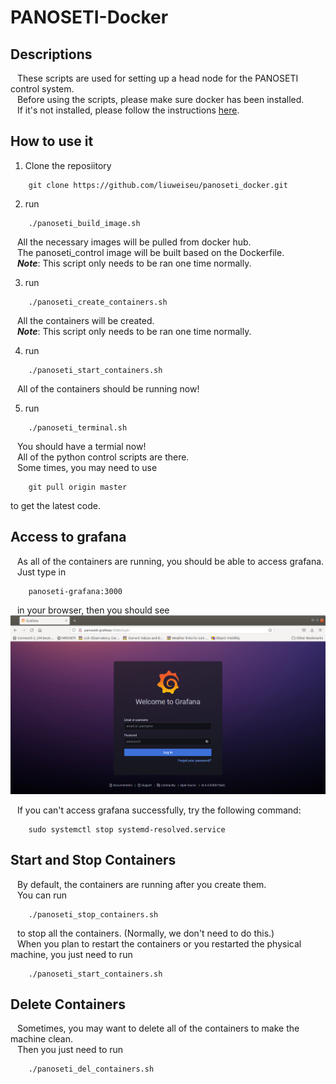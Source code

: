# PANOSETI-Docker
## Descriptions
&ensp; These scripts are used for setting up a head node for the PANOSETI control system.  
&ensp; Before using the scripts, please make sure docker has been installed.  
&ensp; If it's not installed, please follow the instructions [here](https://docs.docker.com/engine/install/).
## How to use it
1. Clone the reposiitory  
```
    git clone https://github.com/liuweiseu/panoseti_docker.git
```
2. run 
```shell
    ./panoseti_build_image.sh
```
&ensp; All the necessary images will be pulled from docker hub.  
&ensp; The panoseti_control image will be built based on the Dockerfile.  
&ensp; ***Note***: This script only needs to be ran one time normally.  

3. run
```shell
    ./panoseti_create_containers.sh
```
&ensp; All the containers will be created.  
&ensp; ***Note***: This script only needs to be ran one time normally. 

4. run
```shell
    ./panoseti_start_containers.sh
```
&ensp; All of the containers should be running now!

5. run
```shell
    ./panoseti_terminal.sh
```
&ensp; You should have a termial now!  
&ensp; All of the python control scripts are there.  
&ensp; Some times, you may need to use
```
    git pull origin master
```
to get the latest code.

## Access to grafana
&ensp; As all of the containers are running, you should be able to access grafana.  
&ensp; Just type in
```
    panoseti-grafana:3000
```
&ensp; in your browser, then you should see  
![panoseti-grafana](./Figures/panoseti-grafana.png)  

&ensp; If you can't access grafana successfully, try the following command:
```shell
    sudo systemctl stop systemd-resolved.service 
```

## Start and Stop Containers
&ensp; By default, the containers are running after you create them.   
&ensp; You can run 
```shell
    ./panoseti_stop_containers.sh
```
&ensp; to stop all the containers. (Normally, we don't need to do this.)  
&ensp; When you plan to restart the containers or you restarted the physical machine, you just need to run
```shell
    ./panoseti_start_containers.sh
```

## Delete Containers
&ensp; Sometimes, you may want to delete all of the containers to make the machine clean.  
&ensp; Then you just need to run
```
    ./panoseti_del_containers.sh
```
